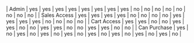 | Admin        | yes | yes | yes | yes | yes | yes | yes | yes | no  | no  | no  | no  | no  | no  | no  | no  |
| Sales Access | yes | yes | yes | yes | no  | no  | no  | no  | yes | yes | yes | yes | no  | no  | no  | no  |
| Cart Access  | yes | yes | no  | no  | yes | yes | no  | no  | yes | yes | no  | no  | yes | yes | no  | no  |
| Can Purchase | yes | no  | yes | no  | yes | no  | yes | no  | yes | no  | yes | no  | yes | no  | yes | no  |
